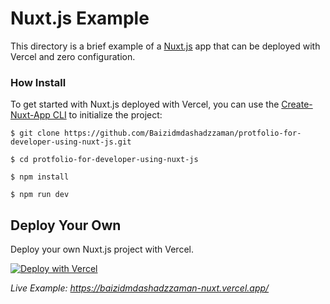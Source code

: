 # Nuxt.js Example

This directory is a brief example of a [Nuxt.js](https://nuxtjs.org) app that can be deployed with Vercel and zero configuration.

### How Install

To get started with Nuxt.js deployed with Vercel, you can use the [Create-Nuxt-App CLI](https://www.npmjs.com/package/create-nuxt-app) to initialize the project:

```shell
$ git clone https://github.com/Baizidmdashadzzaman/protfolio-for-developer-using-nuxt-js.git
```
```shell
$ cd protfolio-for-developer-using-nuxt-js
```
```shell
$ npm install
```
```shell
$ npm run dev
```


## Deploy Your Own

Deploy your own Nuxt.js project with Vercel.

[![Deploy with Vercel](https://vercel.com/button)](https://vercel.com/new/clone?repository-url=https://github.com/vercel/vercel/tree/main/examples/nuxtjs&template=nuxtjs)

_Live Example: https://baizidmdashadzzaman-nuxt.vercel.app/_


